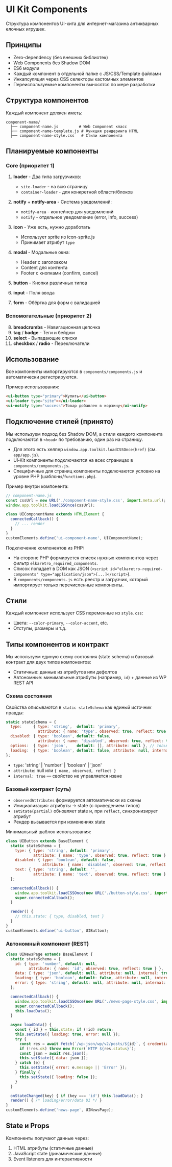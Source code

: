 # UI Kit Components

Структура компонентов UI-кита для интернет-магазина антикварных елочных игрушек.

## Принципы

- Zero-dependency (без внешних библиотек)
- Web Components без Shadow DOM
- ES6 модули
- Каждый компонент в отдельной папке с JS/CSS/Template файлами
- Инкапсуляция через CSS селекторы кастомных элементов
- Переиспользуемые компоненты выносятся по мере разработки

## Структура компонентов

Каждый компонент должен иметь:
```
component-name/
  ├── component-name.js         # Web Component класс
  ├── component-name-template.js # Функция рендеринга HTML
  ├── component-name-style.css   # Стили компонента
```

## Планируемые компоненты

### Core (приоритет 1)
1. **loader** - Два типа загрузчиков:
   - `site-loader` - на всю страницу
   - `container-loader` - для конкретной области/блоков

2. **notify** + **notify-area** - Система уведомлений:
   - `notify-area` - контейнер для уведомлений
   - `notify` - отдельное уведомление (error, info, success)

3. **icon** - Уже есть, нужно доработать
   - Использует sprite из icon-sprite.js
   - Принимает атрибут `type`

4. **modal** - Модальные окна:
   - Header с заголовком
   - Content для контента
   - Footer с кнопками (confirm, cancel)

5. **button** - Кнопки различных типов
6. **input** - Поля ввода
7. **form** - Обёртка для форм с валидацией

### Вспомогательные (приоритет 2)
8. **breadcrumbs** - Навигационная цепочка
9. **tag** / **badge** - Теги и бейджи
10. **select** - Выпадающие списки
11. **checkbox** / **radio** - Переключатели

## Использование

Все компоненты импортируются в `components/components.js` и автоматически регистрируются.

Пример использования:
```html
<ui-button type="primary">Купить</ui-button>
<ui-loader type="site"></ui-loader>
<ui-notify type="success">Товар добавлен в корзину</ui-notify>
```

## Подключение стилей (принято)

Мы используем подход без Shadow DOM, а стили каждого компонента подключаются в `<head>` по требованию, один раз на страницу.

- Для этого есть хелпер `window.app.toolkit.loadCSSOnce(href)` (см. `app/app.js`).
- UI‑Kit компоненты подключаются на всех страницах в `components/components.js`.
- Специфичные для страниц компоненты подключаются условно на уровне PHP (шаблоны/`functions.php`).

Пример внутри компонента:
```js
// component-name.js
const cssUrl = new URL('./component-name-style.css', import.meta.url);
window.app.toolkit.loadCSSOnce(cssUrl);

class UIComponentName extends HTMLElement {
  connectedCallback() {
    // ... render
  }
}
customElements.define('ui-component-name', UIComponentName);
```

Подключение компонентов из PHP:
- На стороне PHP формируется список нужных компонентов через фильтр `elkaretro_required_components`.
- Список попадает в DOM как JSON (`<script id="elkaretro-required-components" type="application/json">[...]</script>`).
- В `components/components.js` есть реестр и загрузчик, который импортирует только перечисленные компоненты.

## Стили

Каждый компонент использует CSS переменные из `style.css`:
- Цвета: `--color-primary`, `--color-accent`, etc.
- Отступы, размеры и т.д.

## Типы компонентов и контракт

Мы используем единую схему состояния (state schema) и базовый контракт для двух типов компонентов:
- Статичные: данные из атрибутов или дефолтов
- Автономные: минимальные атрибуты (например, `id`) + данные из WP REST API

### Схема состояния
Свойства описываются в `static stateSchema` как единый источник правды:
```js
static stateSchema = {
  type:     { type: 'string',  default: 'primary',
              attribute: { name: 'type', observed: true, reflect: true } },
  disabled: { type: 'boolean', default: false,
              attribute: { name: 'disabled', observed: true, reflect: true } },
  options:  { type: 'json',    default: [], attribute: null }, // только JS
  loading:  { type: 'boolean', default: false, attribute: null, internal: true },
};
```
- `type`: 'string' | 'number' | 'boolean' | 'json'
- `attribute`: null или `{ name, observed, reflect }`
- `internal: true` — свойство не управляется извне

### Базовый контракт (суть)
- `observedAttributes` формируется автоматически из схемы
- Инициализация: атрибуты → state (с приведением типов)
- `setState(partial)` обновляет state и, при `reflect`, синхронизирует атрибут
- Рендер вызывается при изменениях state

Минимальный шаблон использования:
```js
class UIButton extends BaseElement {
  static stateSchema = {
    type: { type: 'string', default: 'primary',
            attribute: { name: 'type', observed: true, reflect: true } },
    disabled: { type: 'boolean', default: false,
                attribute: { name: 'disabled', observed: true, reflect: true } },
    text: { type: 'string', default: '',
            attribute: { name: 'text', observed: true, reflect: true } },
  };

  connectedCallback() {
    window.app.toolkit.loadCSSOnce(new URL('./button-style.css', import.meta.url));
    super.connectedCallback();
  }

  render() {
    // this.state: { type, disabled, text }
  }
}
customElements.define('ui-button', UIButton);
```

### Автономный компонент (REST)
```js
class UINewsPage extends BaseElement {
  static stateSchema = {
    id: { type: 'number', default: null,
          attribute: { name: 'id', observed: true, reflect: true } },
    data: { type: 'json', default: null, attribute: null, internal: true },
    loading: { type: 'boolean', default: false, attribute: null, internal: true },
    error: { type: 'string', default: null, attribute: null, internal: true },
  };

  connectedCallback() {
    window.app.toolkit.loadCSSOnce(new URL('./news-page-style.css', import.meta.url));
    super.connectedCallback();
    this.loadData();
  }

  async loadData() {
    const { id } = this.state; if (!id) return;
    this.setState({ loading: true, error: null });
    try {
      const res = await fetch(`/wp-json/wp/v2/posts/${id}`, { credentials: 'same-origin' });
      if (!res.ok) throw new Error(`HTTP ${res.status}`);
      const json = await res.json();
      this.setState({ data: json });
    } catch (e) {
      this.setState({ error: e.message || 'Error' });
    } finally {
      this.setState({ loading: false });
    }
  }

  onStateChanged(key) { if (key === 'id') this.loadData(); }
  render() { /* loading/error/data UI */ }
}
customElements.define('news-page', UINewsPage);
```

## State и Props

Компоненты получают данные через:
1. HTML атрибуты (статичные данные)
2. JavaScript state (динамические данные)
3. Event listeners для интерактивности
